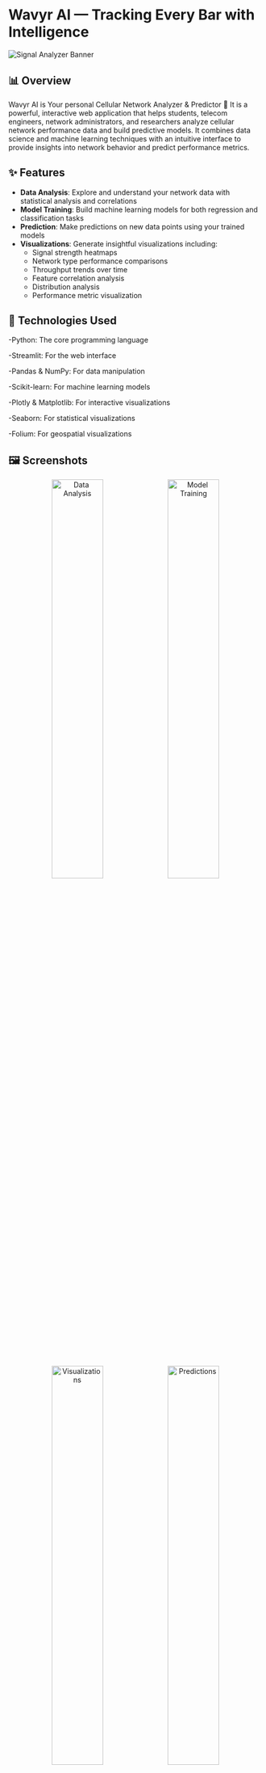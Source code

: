 # Wavyr AI — Tracking Every Bar with Intelligence

![Signal Analyzer Banner](assets/screenshots/app_banner.png)

## 📊 Overview

Wavyr AI is Your personal Cellular Network Analyzer & Predictor 📶 
It is a powerful, interactive web application that helps students, telecom engineers, network administrators, and researchers analyze cellular network performance data and build predictive models. It combines data science and machine learning techniques with an intuitive interface to provide insights into network behavior and predict performance metrics.

## ✨ Features

- **Data Analysis**: Explore and understand your network data with statistical analysis and correlations
- **Model Training**: Build machine learning models for both regression and classification tasks
- **Prediction**: Make predictions on new data points using your trained models
- **Visualizations**: Generate insightful visualizations including:
  - Signal strength heatmaps
  - Network type performance comparisons
  - Throughput trends over time
  - Feature correlation analysis
  - Distribution analysis
  - Performance metric visualization
    
## 🧰 Technologies Used
-Python: The core programming language

-Streamlit: For the web interface

-Pandas & NumPy: For data manipulation

-Scikit-learn: For machine learning models

-Plotly & Matplotlib: For interactive visualizations

-Seaborn: For statistical visualizations

-Folium: For geospatial visualizations

## 🖼️ Screenshots

<div align="center">
  <img src="assets/screenshots/data_analysis.png" width="45%" alt="Data Analysis">
  <img src="assets/screenshots/model_training.png" width="45%" alt="Model Training">
  <img src="assets/screenshots/visualizations.png" width="45%" alt="Visualizations">
  <img src="assets/screenshots/predictions.png" width="45%" alt="Predictions">
</div>

## 🚀 Getting Started

### Prerequisites

- Python 3.8+
- pip or conda for package management

### Installation

1. Clone this repository:
```bash
git clone https://github.com/yourusername/cellular-network-analyzer.git
cd cellular-network-analyzer
```

2. Install dependencies:
```bash
pip install -r requirements.txt
```

3. Run the application:
```bash
streamlit run app.py
```

4. Open your browser and navigate to http://localhost:8501

## 📊 Sample Data

The application expects CSV files with some of the following columns:
- Network Type (e.g., 3G, 4G, 5G)
- Signal Strength (dBm)
- Data Throughput (Mbps)
- Latency (ms)
- Location data (Latitude, Longitude) - optional
- Timestamp - optional

A sample dataset is provided in the `data/` directory.

## 🔧 Usage

1. Upload your network data CSV file
2. Choose between Regression or Classification mode
3. Explore different sections from the navigation sidebar:
   - Data Analysis: Understand your data
   - Model Training: Train and evaluate ML models
   - Prediction: Make predictions with trained models
   - Visualizations: Generate visualizations from your data
   - About: Learn more about the application

## 🤝 Contributing

Contributions are welcome! Please feel free to submit a Pull Request.

1. Fork the repository
2. Create your feature branch (`git checkout -b feature/amazing-feature`)
3. Commit your changes (`git commit -m 'Add some amazing feature'`)
4. Push to the branch (`git push origin feature/amazing-feature`)
5. Open a Pull Request


## 📝 License

This project is licensed under the MIT License - see the [LICENSE](LICENSE) file for details.

## Owner
Mohamed Rashad M
